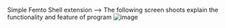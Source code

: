 Simple Femto Shell extension
--> The following screen shoots explain the functionality and feature of program
![image](https://user-images.githubusercontent.com/113849368/196011254-d2e0392a-a2a4-4897-9175-257efe00697a.png)
